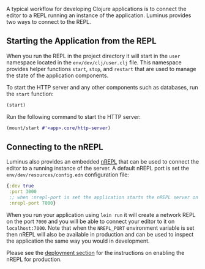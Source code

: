 A typical workflow for developing Clojure applications is to connect the editor to a REPL running an instance
of the application. Luminus provides two ways to connect to the REPL.

## Starting the Application from the REPL

When you run the REPL in the project directory it will start in the `user` namespace located in the `env/dev/clj/user.clj` file. This namespace provides helper functions `start`, `stop`, and `restart` that are used to manage the state of the application components.

To start the HTTP server and any other components such as databases, run the `start` function:

```clojure
(start)
```

Run the following command to start the HTTP server:

```clojure
(mount/start #'<app>.core/http-server)
```

## Connecting to the nREPL

Luminus also provides an embedded [nREPL](https://github.com/clojure/tools.nrepl) that can be used to connect
the editor to a running instance of the server. A default nREPL port is set the `env/dev/resources/config.edn` configuration file:

```clojure
{:dev true
 :port 3000
 ;; when :nrepl-port is set the application starts the nREPL server on load
 :nrepl-port 7000}
```

When you run your application using `lein run` it will create a network REPL on the port `7000` and you will be
able to connect your editor to it on `localhost:7000`. Note that when the `NREPL_PORT` environment variable is
set then nREPL will also be available in production and can be used to inspect the application the same way you would in development.

Please see the [deployment section](/docs/deployment.html#enabling_nrepl) for the instructions on enabling the nREPL for production.
